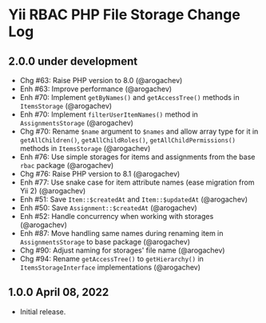 # Yii RBAC PHP File Storage Change Log

## 2.0.0 under development

- Chg #63: Raise PHP version to 8.0 (@arogachev)
- Enh #63: Improve performance (@arogachev)
- Enh #70: Implement `getByNames()` and `getAccessTree()` methods in `ItemsStorage` (@arogachev)
- Enh #70: Implement `filterUserItemNames()` method in `AssignmentsStorage` (@arogachev)
- Chg #70: Rename `$name` argument to `$names` and allow array type for it in `getAllChildren()`, `getAllChildRoles()`,
  `getAllChildPermissions()` methods in `ItemsStorage` (@arogachev)
- Enh #76: Use simple storages for items and assignments from the base `rbac` package (@arogachev)
- Chg #76: Raise PHP version to 8.1 (@arogachev)
- Enh #77: Use snake case for item attribute names (ease migration from Yii 2) (@arogachev)
- Enh #51: Save `Item::$createdAt` and `Item::$updatedAt` (@arogachev)
- Enh #50: Save `Assignment::$createdAt` (@arogachev)
- Enh #52: Handle concurrency when working with storages (@arogachev)
- Enh #87: Move handling same names during renaming item in `AssignmentsStorage` to base package (@arogachev)
- Chg #90: Adjust naming for storages' file name (@arogachev)
- Chg #94: Rename `getAccessTree()` to `getHierarchy()` in `ItemsStorageInterface` implementations (@arogachev)

## 1.0.0 April 08, 2022

- Initial release.
